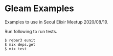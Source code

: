 # Gleam Examples

Examples to use in Seoul Elixir Meetup 2020/08/19.

Run following to run tests.

```shell
$ rebar3 eunit
$ mix deps.get
$ mix test
```